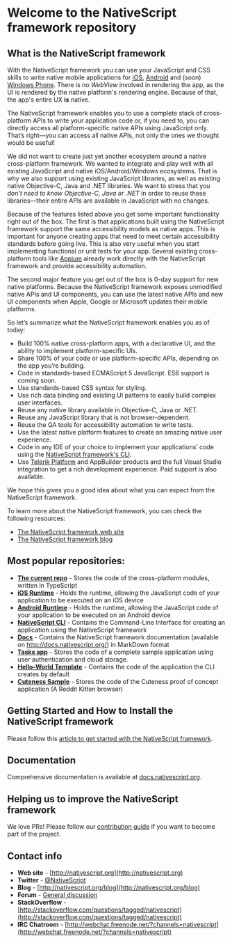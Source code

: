 # Welcome to the NativeScript framework repository 

## What is the NativeScript framework

With the NativeScript framework you can use your JavaScript and CSS skills to write native mobile applications for [iOS](https://www.apple.com/ios/), [Android](https://www.android.com/) and (soon) [Windows Phone](http://www.windowsphone.com/en-us). There is no *WebView* involved in rendering the app, as the UI is rendered by the native platform's rendering engine. Because of that, the app's entire UX **is** native.

The NativeScript framework enables you to use a complete stack of cross-platform APIs to write your application code or, if you need to, you can directly access all platform-specific native APIs using JavaScript only. That’s right—you can access all native APIs, not only the ones we thought would be useful!

We did not want to create just yet another ecosystem around a native cross-platform framework. We wanted to integrate and play well with all existing JavaScript and native iOS/Android/Windows ecosystems. That is why we also support using existing JavaScript libraries, as well as existing native Objective-C, Java and .NET libraries. We want to stress that you *don't need to know Objective-C, Java or .NET* in order to reuse these libraries—their entire APIs are available in JavaScript with no changes.
  
Because of the features listed above you get some important functionality right out of the box. The first is that applications built using the NativeScript framework support the same accessibility  models as native apps. This is important for anyone creating apps that need to meet certain accessibility standards before going live. This is also very useful when you start implementing functional or unit tests for your app. Several existing cross-platform tools like [Appium](http://www.appium.io) already work directly with the NativeScript framework and provide accessibility automation.
  
The second major feature you get out of the box is 0-day support for new native platforms. Because the NativeScript framework  exposes unmodified native APIs and UI components, you can use the latest native APIs and new UI components when Apple, Google or Microsoft updates their mobile platforms.
  
 So let’s summarize what the NativeScript framework enables you as of today:

 - Build 100% native cross-platform apps, with a declarative UI, and the ability to implement platform-specific UIs.
 - Share 100% of your code or use platform-specific APIs, depending on the app you’re building.
 - Code in standards-based ECMAScript 5 JavaScript. ES6 support is coming soon.
 - Use standards-based CSS syntax for styling.
 - Use rich data binding and existing UI patterns to easily build complex user interfaces.
 - Reuse any native library available in Objective-C, Java or .NET.
 - Reuse any JavaScript library that is not browser-dependent.
 - Reuse the QA tools for accessibility automation to write tests.
 - Use the latest native platform features to create an amazing native user experience.
 - Code in any IDE of your choice to implement your applications’ code using the [NativeScript framework's CLI](http://npmjs.org/nativescript).
 - Use  [Telerik Platform](http://platform.telerik.com) and AppBuilder products and the full Visual Studio integration to get a rich development experience. Paid support is also available.
   
We hope this gives you a good idea about what you can expect from the NativeScript framework.

To learn more about the NativeScript framework, you can check the following resources:

- [The NativeScript framework web site](http://www.nativescript.org)
- [The NativeScript framework blog](http://www.nativescript.org/blog)


## Most popular repositories:
- **[The current repo](//github.com/NativeScript/NativeScript/)** - Stores the code of the cross-platform modules, written in TypeScript
- **[iOS Runtime](//github.com/NativeScript/ios-runtime/)** - Holds the runtime, allowing the JavaScript code of your application to be executed on an iOS device
- **[Android Runtime](//github.com/NativeScript/android-runtime)** - Holds the runtime, allowing the JavaScript code of your application to be executed on an Android device
- **[NativeScript CLI](//github.com/NativeScript/nativescript-cli)** - Contains the Command-Line Interface for creating an application using the NativeScript framework
- **[Docs](//github.com/NativeScript/docs)** - Contains the NativeScript framework documentation (available on http://docs.nativescript.org/) in MarkDown format
- **[Tasks app](//github.com/NativeScript/sample-Tasks)** - Stores the code of a complete sample application using user authentication and cloud storage.
- **[Hello-World Template](//github.com/NativeScript/template-hello-world)** - Contains the code of the application the CLI creates by default
- **[Cuteness Sample](//github.com/NativeScript/sample-cuteness)** - Stores the code of the Cuteness proof of concept application (A Reddit Kitten browser)

## Getting Started and How to Install the NativeScript framework
Please follow this [article to get started with the NativeScript framework](http://docs.nativescript.org/getting-started).

## Documentation
Comprehensive documentation is available at [docs.nativescript.org](http://docs.nativescript.org).

## Helping us to improve the NativeScript framework
We love PRs! Please follow our [contribution guide](https://www.nativescript.org/contribute) if you want to become part of the project.

## Contact info
- **Web site** - [http://nativescript.org](http://nativescript.org)
- **Twitter** - [@NativeScript](http://twitter.com/NativeScript) 
- **Blog** - [http://nativescript.org/blog](http://nativescript.org/blog)
- **Forum** - [General discussion](https://groups.google.com/forum/#!forum/nativescript)
- **StackOverflow** - [http://stackoverflow.com/questions/tagged/nativescript](http://stackoverflow.com/questions/tagged/nativescript)
- **IRC Chatroom** - [http://webchat.freenode.net/?channels=nativescript](http://webchat.freenode.net/?channels=nativescript)

